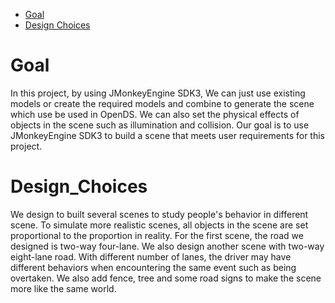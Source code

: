 
<!--ts-->
   * [Goal](#Goal)
   * [Design Choices](#Design_Choices)
<!--te-->



Goal
============


In this project, by using JMonkeyEngine SDK3, We can just use existing models or create the required models and combine to generate the scene which use be used in OpenDS. We can also set the physical effects of objects in the scene such as illumination and collision. Our goal is to use JMonkeyEngine SDK3 to build a scene that meets user requirements for this project.

Design_Choices
============

We design to built several scenes to study people's behavior in different scene. To simulate more realistic scenes, all objects in the scene are set proportional to the proportion in reality. For the first scene, the road we designed is two-way four-lane. We also design another scene with two-way eight-lane road. With different number of lanes, the driver may have different behaviors when encountering the same event such as being overtaken. We also add fence, tree and some road signs to make the scene more like the same world.